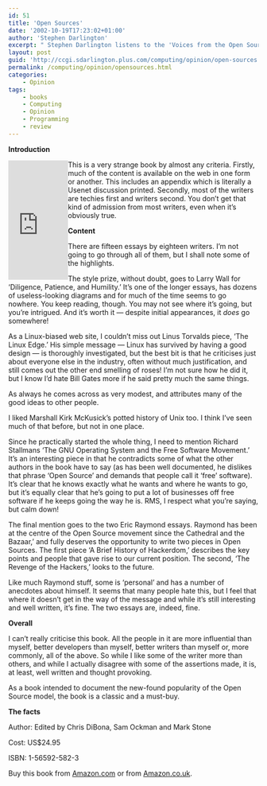 ```yaml
---
id: 51
title: 'Open Sources'
date: '2002-10-19T17:23:02+01:00'
author: 'Stephen Darlington'
excerpt: " Stephen Darlington listens to the 'Voices from the Open Source Revolution' and it very impressed.\r\n\r\n"
layout: post
guid: 'http://ccgi.sdarlington.plus.com/computing/opinion/open-sources.html'
permalink: /computing/opinion/opensources.html
categories:
    - Opinion
tags:
    - books
    - Computing
    - Opinion
    - Programming
    - review
---
```


**Introduction**

<iframe align="left" frameborder="0" marginheight="0" marginwidth="0" scrolling="no" src="http://rcm.amazon.com/e/cm?t=zx81orguk00&o=1&p=8&l=as1&asins=1565925823&fc1=000000&IS2=1&lt1=_blank&lc1=0000ff&bc1=000000&bg1=ffffff&f=ifr" style="width:120px;height:240px;"></iframe>This is a very strange book by almost any criteria. Firstly, much of the content is available on the web in one form or another. This includes an appendix which is literally a Usenet discussion printed. Secondly, most of the writers are techies first and writers second. You don’t get that kind of admission from most writers, even when it’s obviously true.

**Content**

There are fifteen essays by eighteen writers. I’m not going to go through all of them, but I shall note some of the highlights.

The style prize, without doubt, goes to Larry Wall for ‘Diligence, Patience, and Humility.’ It’s one of the longer essays, has dozens of useless-looking diagrams and for much of the time seems to go nowhere. You keep reading, though. You may not see where it’s going, but you’re intrigued. And it’s worth it — despite initial appearances, it *does* go somewhere!

As a Linux-biased web site, I couldn’t miss out Linus Torvalds piece, ‘The Linux Edge.’ His simple message — Linux has survived by having a good design — is thoroughly investigated, but the best bit is that he criticises just about everyone else in the industry, often without much justification, and still comes out the other end smelling of roses! I’m not sure how he did it, but I know I’d hate Bill Gates more if he said pretty much the same things.

As always he comes across as very modest, and attributes many of the good ideas to other people.

I liked Marshall Kirk McKusick’s potted history of Unix too. I think I’ve seen much of that before, but not in one place.

Since he practically started the whole thing, I need to mention Richard Stallmans ‘The GNU Operating System and the Free Software Movement.’ It’s an interesting piece in that he contradicts some of what the other authors in the book have to say (as has been well documented, he dislikes that phrase ‘Open Source’ and demands that people call it ‘free’ software). It’s clear that he knows exactly what he wants and where he wants to go, but it’s equally clear that he’s going to put a lot of businesses off free software if he keeps going the way he is. RMS, I respect what you’re saying, but calm down!

The final mention goes to the two Eric Raymond essays. Raymond has been at the centre of the Open Source movement since the Cathedral and the Bazaar,’ and fully deserves the opportunity to write two pieces in Open Sources. The first piece ‘A Brief History of Hackerdom,’ describes the key points and people that gave rise to our current position. The second, ‘The Revenge of the Hackers,’ looks to the future.

Like much Raymond stuff, some is ‘personal’ and has a number of anecdotes about himself. It seems that many people hate this, but I feel that where it doesn’t get in the way of the message and while it’s still interesting and well written, it’s fine. The two essays are, indeed, fine.

**Overall**

I can’t really criticise this book. All the people in it are more influential than myself, better developers than myself, better writers than myself or, more commonly, all of the above. So while I like some of the writer more than others, and while I actually disagree with some of the assertions made, it is, at least, well written and thought provoking.

As a book intended to document the new-found popularity of the Open Source model, the book is a classic and a must-buy.

**The facts**

Author: Edited by Chris DiBona, Sam Ockman and Mark Stone

Cost: US$24.95

ISBN: 1-56592-582-3

Buy this book from [Amazon.com](http://www.amazon.com/exec/obidos/ASIN/1565925823/zx81orguk00) or from [Amazon.co.uk](http://www.amazon.co.uk/exec/obidos/ASIN/1565925823/zx81orguk).